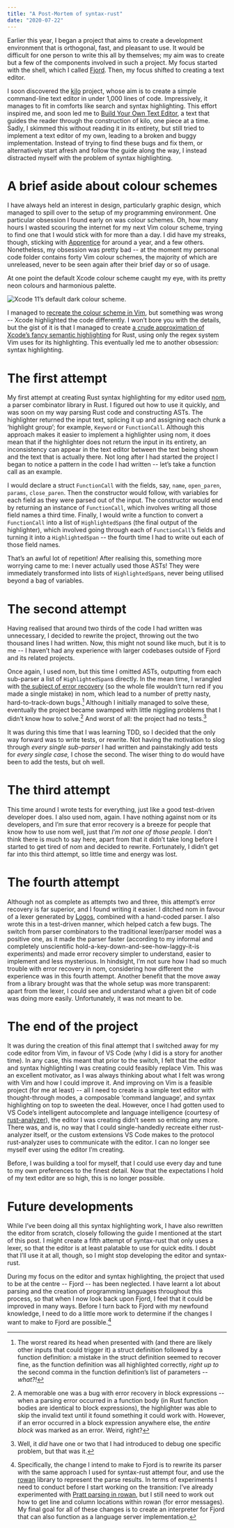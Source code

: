 ```yaml
---
title: "A Post-Mortem of syntax-rust"
date: "2020-07-22"
---
```


Earlier this year, I began a project that aims to create a development environment that is orthogonal, fast, and pleasant to use. It would be difficult for one person to write this all by themselves; my aim was to create but a few of the components involved in such a project. My focus started with the shell, which I called [Fjord][fjord]. Then, my focus shifted to creating a text editor.

I soon discovered the [kilo][kilo] project, whose aim is to create a simple command-line text editor in under 1,000 lines of code. Impressively, it manages to fit in comforts like search and syntax highlighting. This effort inspired me, and soon led me to [Build Your Own Text Editor][byote], a text that guides the reader through the construction of kilo, one piece at a time. Sadly, I skimmed this without reading it in its entirety, but still tried to implement a text editor of my own, leading to a broken and buggy implementation. Instead of trying to find these bugs and fix them, or alternatively start afresh and follow the guide along the way, I instead distracted myself with the problem of syntax highlighting.

# A brief aside about colour schemes

I have always held an interest in design, particularly graphic design, which managed to spill over to the setup of my programming environment. One particular obsession I found early on was colour schemes. Oh, how many hours I wasted scouring the internet for my next Vim colour scheme, trying to find one that I would stick with for more than a day. I did have my streaks, though, sticking with [Apprentice][apprentice] for around a year, and a few others. Nonetheless, my obsession was pretty bad -- at the moment my personal code folder contains forty Vim colour schemes, the majority of which are unreleased, never to be seen again after their brief day or so of usage.

At one point the default Xcode colour scheme caught my eye, with its pretty neon colours and harmonious palette.

![Xcode 11’s default dark colour scheme.](xcode11.png)

I managed to [recreate the colour scheme in Vim][xcodedark], but something was wrong -- Xcode highlighted the code differently. I won’t bore you with the details, but the gist of it is that I managed to create [a crude approximation of Xcode’s fancy semantic highlighting][vim-rust-syntax-ext] for Rust, using only the regex system Vim uses for its highlighting. This eventually led me to another obsession: syntax highlighting.

# The first attempt

My first attempt at creating Rust syntax highlighting for my editor used [nom][nom], a parser combinator library in Rust. I figured out how to use it quickly, and was soon on my way parsing Rust code and constructing ASTs. The highlighter returned the input text, splicing it up and assigning each chunk a ‘highlight group’; for example, `Keyword` or `FunctionCall`. Although this approach makes it easier to implement a highlighter using nom, it does mean that if the highlighter does not return the input in its entirety, an inconsistency can appear in the text editor between the text being shown and the text that is actually there. Not long after I had started the project I began to notice a pattern in the code I had written -- let’s take a function call as an example.

I would declare a struct `FunctionCall` with the fields, say, `name`, `open_paren`, `params`, `close_paren`. Then the constructor would follow, with variables for each field as they were parsed out of the input. The constructor would end by returning an instance of `FunctionCall`, which involves writing all those field names a third time. Finally, I would write a function to convert a `FunctionCall` into a list of `HighlightedSpan`s (the final output of the highlighter), which involved going through each of `FunctionCall`’s fields and turning it into a `HighlightedSpan` -- the fourth time I had to write out each of those field names.

That’s an awful lot of repetition! After realising this, something more worrying came to me: I never actually used those ASTs! They were immediately transformed into lists of `HighlightedSpan`s, never being utilised beyond a bag of variables.

# The second attempt

Having realised that around two thirds of the code I had written was unnecessary, I decided to rewrite the project, throwing out the two thousand lines I had written. Now, this might not sound like much, but it is to me -- I haven’t had any experience with larger codebases outside of Fjord and its related projects.

Once again, I used nom, but this time I omitted ASTs, outputting from each sub-parser a list of `HighlightedSpan`s directly. In the mean time, I wrangled with [the subject of error recovery][nom-error-recovery] (so the whole file wouldn’t turn red if you made a single mistake) in nom, which lead to a number of pretty nasty, hard-to-track-down bugs.[^1] Although I initially managed to solve these, eventually the project became swamped with little niggling problems that I didn’t know how to solve.[^2] And worst of all: the project had no tests.[^3]

It was during this time that I was learning TDD, so I decided that the only way forward was to write tests, or rewrite. Not having the motivation to slog through _every single sub-parser_ I had written and painstakingly add tests for _every single case,_ I chose the second. The wiser thing to do would have been to add the tests, but oh well.

# The third attempt

This time around I wrote tests for everything, just like a good test-driven developer does. I also used nom, again. I have nothing against nom or its developers, and I’m sure that error recovery is a breeze for people that know how to use nom well, just that _I’m not one of those people._ I don’t think there is much to say here, apart from that it didn’t take long before I started to get tired of nom and decided to rewrite. Fortunately, I didn’t get far into this third attempt, so little time and energy was lost.

# The fourth attempt

Although not as complete as attempts two and three, this attempt’s error recovery is far superior, and I found writing it easier. I ditched nom in favour of a lexer generated by [Logos][logos], combined with a hand-coded parser. I also wrote this in a test-driven manner, which helped catch a few bugs. The switch from parser combinators to the traditional lexer/parser model was a positive one, as it made the parser faster (according to my informal and completely unscientific hold-a-key-down-and-see-how-laggy-it-is experiments) and made error recovery simpler to understand, easier to implement and less mysterious. In hindsight, I’m not sure how I had so much trouble with error recovery in nom, considering how different the experience was in this fourth attempt. Another benefit that the move away from a library brought was that the whole setup was more transparent: apart from the lexer, I could see and understand what a given bit of code was doing more easily. Unfortunately, it was not meant to be.

# The end of the project

It was during the creation of this final attempt that I switched away for my code editor from Vim, in favour of VS Code (why I did is a story for another time). In any case, this meant that prior to the switch, I felt that the editor and syntax highlighting I was creating could feasibly replace Vim. This was an excellent motivator, as I was always thinking about what I felt was wrong with Vim and how I could improve it. And improving on Vim is a feasible project (for me at least) -- all I need to create is a simple text editor with thought-through modes, a composable ‘command language’, and syntax highlighting on top to sweeten the deal. However, once I had gotten used to VS Code’s intelligent autocomplete and language intelligence (courtesy of [rust-analyzer][ra]), the editor I was creating didn’t seem so enticing any more. There was, and is, no way that I could single-handedly recreate either rust-analyzer itself, or the custom extensions VS Code makes to the protocol rust-analyzer uses to communicate with the editor. I can no longer see myself ever using the editor I’m creating.

Before, I was building a tool for myself, that I could use every day and tune to my own preferences to the finest detail. Now that the expectations I hold of my text editor are so high, this is no longer possible.

# Future developments

While I’ve been doing all this syntax highlighting work, I have also rewritten the editor from scratch, closely following the guide I mentioned at the start of this post. I might create a fifth attempt of syntax-rust that only uses a lexer, so that the editor is at least palatable to use for quick edits. I doubt that I’ll use it at all, though, so I might stop developing the editor and syntax-rust.

During my focus on the editor and syntax highlighting, the project that used to be at the centre -- Fjord -- has been neglected. I have learnt a lot about parsing and the creation of programming languages throughout this process, so that when I now look back upon Fjord, I feel that it could be improved in many ways. Before I turn back to Fjord with my newfound knowledge, I need to do a little more work to determine if the changes I want to make to Fjord are possible.[^4]

[^1]: The worst reared its head when presented with (and there are likely other inputs that could trigger it) a struct definition followed by a function definition: a mistake in the struct definition seemed to recover fine, as the function definition was all highlighted correctly, _right up to_ the second comma in the function definition’s list of parameters -- _what?!_
[^2]: A memorable one was a bug with error recovery in block expressions -- when a parsing error occurred in a function body (in Rust function bodies are identical to block expressions), the highlighter was able to skip the invalid text until it found something it could work with. However, if an error occurred in a block expression anywhere else, the _entire block_ was marked as an error. Weird, right?
[^3]: Well, it _did_ have one or two that I had introduced to debug one specific problem, but that was it.
[^4]: Specifically, the change I intend to make to Fjord is to rewrite its parser with the same approach I used for syntax-rust attempt four, and use the [rowan][rowan] library to represent the parse results. In terms of experiments I need to conduct before I start working on the transition: I’ve already experimented with [Pratt parsing in rowan][expr-parser], but I still need to work out how to get line and column locations within rowan (for error messages). My final goal for all of these changes is to create an interpreter for Fjord that can also function as a language server implementation.

[fjord]: https://github.com/arzg/fjord
[kilo]: https://github.com/antirez/kilo
[byote]: https://viewsourcecode.org/snaptoken/kilo/index.html
[nom]: https://github.com/Geal/nom
[apprentice]: https://github.com/romainl/Apprentice
[xcodedark]: https://github.com/arzg/vim-colors-xcode
[vim-rust-syntax-ext]: https://github.com/arzg/vim-rust-syntax-ext
[nom-error-recovery]: https://www.eyalkalderon.com/nom-error-recovery/
[logos]: https://github.com/maciejhirsz/logos
[ra]: https://rust-analyzer.github.io
[rowan]: https://github.com/rust-analyzer/rowan
[expr-parser]: https://github.com/arzg/expr-parser
